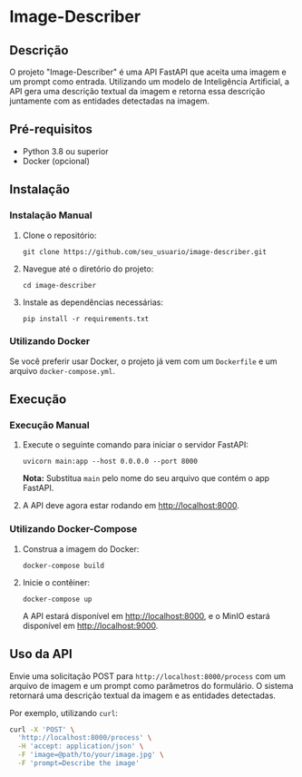 # Image-Describer

## Descrição

O projeto "Image-Describer" é uma API FastAPI que aceita uma imagem e um prompt como entrada. Utilizando um modelo de Inteligência Artificial, a API gera uma descrição textual da imagem e retorna essa descrição juntamente com as entidades detectadas na imagem.

## Pré-requisitos

- Python 3.8 ou superior
- Docker (opcional)

## Instalação

### Instalação Manual

1. Clone o repositório:

   ```
   git clone https://github.com/seu_usuario/image-describer.git
   ```

2. Navegue até o diretório do projeto:

   ```
   cd image-describer
   ```

3. Instale as dependências necessárias:

   ```
   pip install -r requirements.txt
   ```

### Utilizando Docker

Se você preferir usar Docker, o projeto já vem com um `Dockerfile` e um arquivo `docker-compose.yml`.

## Execução

### Execução Manual

1. Execute o seguinte comando para iniciar o servidor FastAPI:

   ```
   uvicorn main:app --host 0.0.0.0 --port 8000
   ```

   **Nota:** Substitua `main` pelo nome do seu arquivo que contém o app FastAPI.

2. A API deve agora estar rodando em [http://localhost:8000](http://localhost:8000).

### Utilizando Docker-Compose

1. Construa a imagem do Docker:

   ```
   docker-compose build
   ```

2. Inicie o contêiner:

   ```
   docker-compose up
   ```

   A API estará disponível em [http://localhost:8000](http://localhost:8000), e o MinIO estará disponível em [http://localhost:9000](http://localhost:9000).

## Uso da API

Envie uma solicitação POST para `http://localhost:8000/process` com um arquivo de imagem e um prompt como parâmetros do formulário. O sistema retornará uma descrição textual da imagem e as entidades detectadas.

Por exemplo, utilizando `curl`:

```bash
curl -X 'POST' \
  'http://localhost:8000/process' \
  -H 'accept: application/json' \
  -F 'image=@path/to/your/image.jpg' \
  -F 'prompt=Describe the image'
```